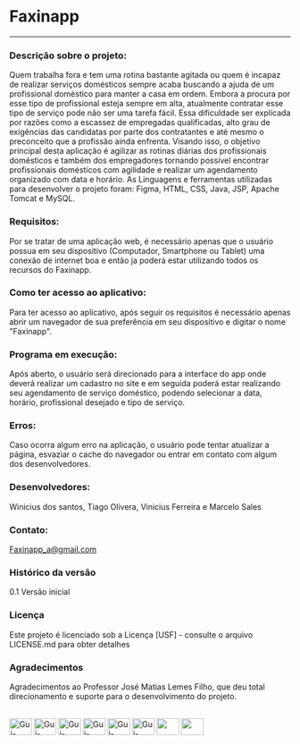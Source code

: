 # Faxinapp

<hr>

### Descrição sobre o projeto:
Quem trabalha fora e tem uma rotina bastante agitada ou quem é incapaz de realizar serviços domésticos sempre acaba buscando a ajuda de um profissional doméstico para manter a casa em ordem. Embora a procura por esse tipo de profissional esteja sempre em alta, atualmente contratar esse tipo de serviço pode não ser uma tarefa fácil. Essa dificuldade ser explicada por razões como a escassez de empregadas qualificadas, alto grau de exigências das candidatas por parte dos contratantes e até mesmo o preconceito que a profissão ainda enfrenta. Visando isso, o objetivo principal desta aplicação é agilizar as rotinas diárias dos profissionais domésticos e também dos empregadores tornando possível encontrar profissionais domésticos com agilidade e realizar um agendamento organizado com data e horário. As Linguagens e ferramentas utilizadas para desenvolver o projeto foram: Figma, HTML, CSS, Java, JSP, Apache Tomcat e MySQL.

### Requisitos:
Por se tratar de uma aplicação web, é necessário apenas que o usuário possua em seu dispositivo (Computador, Smartphone ou Tablet) uma conexão de internet boa e então ja poderá estar utilizando todos os recursos do Faxinapp.
### Como ter acesso ao aplicativo: 
Para ter acesso ao aplicativo, após seguir os requisitos é necessário apenas abrir um navegador de sua preferência em seu dispositivo e digitar o nome "Faxinapp".
### Programa em execução:
Após aberto, o usuário será direcionado para a interface do app onde deverá realizar um cadastro no site e em seguida poderá estar realizando seu agendamento de serviço doméstico, podendo selecionar a data, horário, profissional desejado e tipo de serviço.
### Erros:
Caso ocorra algum erro na aplicação, o usuário pode tentar atualizar a página, esvaziar o cache do navegador ou entrar em contato com algum dos desenvolvedores. 
### Desenvolvedores:
Winicius dos santos, Tiago Olivera, Vinicius Ferreira e Marcelo Sales
### Contato:
Faxinapp_a@gmail.com
### Histórico da versão
0.1
Versão inicial
### Licença
Este projeto é licenciado sob a Licença [USF] - consulte o arquivo LICENSE.md para obter detalhes
### Agradecimentos
Agradecimentos ao Professor José Matias Lemes Filho, que deu total direcionamento e suporte para o desenvolvimento do projeto.

<div style="display: inline_block"><br>
  <img align="center" alt="Gui-HTML" height="30" width="40" src="https://cdn.jsdelivr.net/gh/devicons/devicon/icons/html5/html5-original.svg">
  <img align="center" alt="Gui-HTML" height="30" width="40" src="https://cdn.jsdelivr.net/gh/devicons/devicon/icons/css3/css3-original.svg">
  <img align="center" alt="Gui-CSS" height="30" width="40" src="https://cdn.jsdelivr.net/gh/devicons/devicon/icons/figma/figma-original.svg">
  <img align="center" alt="Gui-HTML" height="30" width="40" src="https://cdn.jsdelivr.net/gh/devicons/devicon/icons/java/java-original.svg">
  <img align="center" alt="Gui-HTML" height="30" width="40" src="https://cdn.jsdelivr.net/gh/devicons/devicon/icons/apache/apache-original.svg">
  <img align="center" alt="Gui-HTML" height="30" width="40" src="https://cdn.jsdelivr.net/gh/devicons/devicon/icons/tomcat/tomcat-original.svg">
  <img align="center" height="30" width="40" src="https://cdn.jsdelivr.net/gh/devicons/devicon/icons/mysql/mysql-original.svg" />
  <img align="center" height="30" width="40" src="https://cdn.jsdelivr.net/gh/devicons/devicon/icons/github/github-original.svg" />
</div>
